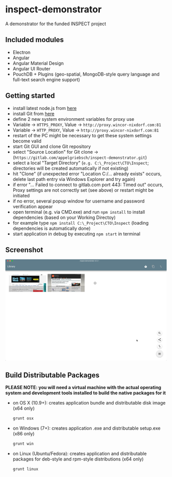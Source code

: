 # inspect-demonstrator
A demonstrator for the funded INSPECT project

## Included modules
* Electron
* Angular
* Angular Material Design
* Angular UI Router
* PouchDB + Plugins (geo-spatial, MongoDB-style query language and full-text search engine support)

## Getting started
* install latest node.js from [here](http://www.nodejs.org)
* install Git from [here](https://git-scm.com/)
* define 2 new system environment variables for proxy use
 * Variable -> ```HTTPS_PROXY```, Value -> ```http://proxy.wincor-nixdorf.com:81``` 
 * Variable -> ```HTTP_PROXY```, Value -> ```http://proxy.wincor-nixdorf.com:81``` 
 * restart of the PC might be necessary to get these system settings become valid
* start Git GUI and clone Git repository
 *  select "Source Location" for Git clone -> (```https://gitlab.com/appelgriebsch/inspect-demonstrator.git```)
 *  select a local "Target Directory" (`e.g. C:\_Project\CTO\Inspect`; directories will be created automatically if not existing)
 *  hit "Clone" (if unexpected error "Location C:/... already exists" occurs, delete last path entry via Windows Explorer and try again)
 *  if error "... Failed to connect to gitlab.com port 443: Timed out" occurs, Proxy settings are not correctly set (see above) or restart might be initiated
 *  if no error, several popup window for username and password verification appear
* open terminal (e.g. via CMD.exe) and run ```npm install``` to install dependencies (based on your Working Directoy)
 * for example type `npm install C:\_Project\CTO\Inspect` (loading dependencies is automatically done)
* start application in debug by executing ```npm start``` in terminal

## Screenshot

![screenshot](screenshot.png)

## Build Distributable Packages

**PLEASE NOTE: you will need a virtual machine with the actual operating system and development tools installed to build the native packages for it**

* on OS X (10.9+): creates application bundle and distributable disk image (x64 only)

  ```bash
  grunt osx
  ```
* on Windows (7+): creates application .exe and distributable setup.exe (x86 only)

  ```bash
  grunt win
  ```
* on Linux (Ubuntu/Fedora): creates application and distributable packages for deb-style and rpm-style distributions (x64 only)

  ```bash
  grunt linux
  ```
